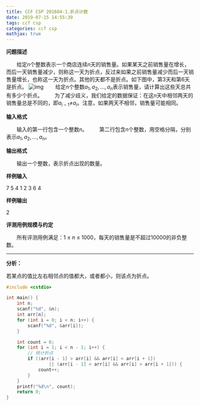 ```yaml
---
title: CCF CSP 201604-1.折点计数
date: 2019-07-15 14:55:39
tags: ccf csp
categories: ccf csp
mathjax: true
---
```


**问题描述**

　　给定*n*个整数表示一个商店连续*n*天的销售量。如果某天之前销售量在增长，而后一天销售量减少，则称这一天为折点，反过来如果之前销售量减少而后一天销售量增长，也称这一天为折点。其他的天都不是折点。如下图中，第3天和第6天是折点。
![img](/static/images/ccf-csp-20160401.png)
　　给定*n*个整数$a_1, a_2, …, a_n​$表示销售量，请计算出这些天总共有多少个折点。
　　为了减少歧义，我们给定的数据保证：在这*n*天中相邻两天的销售量总是不同的，即$a_{i-1}​$≠$a_i​$。注意，如果两天不相邻，销售量可能相同。

<!--more-->

**输入格式**

　　输入的第一行包含一个整数*n*。
　　第二行包含*n*个整数，用空格分隔，分别表示$a_1, a_2, …, a_n$。

**输出格式**

　　输出一个整数，表示折点出现的数量。

**样例输入**

7
5 4 1 2 3 6 4

**样例输出**

2

**评测用例规模与约定**

　　所有评测用例满足：1 ≤ *n* ≤ 1000，每天的销售量是不超过10000的非负整数。

<hr>

**分析：**

若某点的值比左右相邻点的值都大，或者都小，则该点为折点。

```c++
#include <cstdio>

int main() {
	int n;
	scanf("%d", &n);
	int arr[n];
	for (int i = 0; i < n; i++) {
		scanf("%d", &arr[i]);
	}

	int count = 0;
	for (int i = 1; i < n - 1; i++) {
		// 统计折点
		if ((arr[i - 1] > arr[i] && arr[i] < arr[i + 1])
				|| (arr[i - 1] < arr[i] && arr[i] > arr[i + 1])) {
			count++;
		}
	}
	printf("%d\n", count);
	return 0;
}
```

